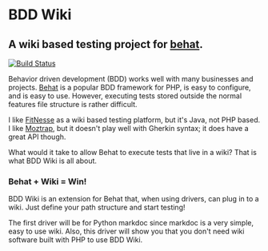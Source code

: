 #  BDD Wiki
## A wiki based testing project for [behat](http://behat.org).

[![Build Status](https://travis-ci.org/wscoble/bddwiki.png?branch=master)](https://travis-ci.org/wscoble/bddwiki)

Behavior driven development (BDD) works well with many businesses and projects.  [Behat](http://behat.org) is a popular
BDD framework for PHP, is easy to configure, and is easy to use.  However, executing tests stored outside the normal
features file structure is rather difficult.

I like [FitNesse](http://fitnesse.org) as a wiki based testing platform, but it's Java, not PHP based.  I like
[Moztrap](http://moztrap.mozilla.org), but it doesn't play well with Gherkin syntax; it does have a great API though.

What would it take to allow Behat to execute tests that live in a wiki?  That is what BDD Wiki is all about.

### Behat + Wiki = Win!

BDD Wiki is an extension for Behat that, when using drivers, can plug in to a wiki.  Just define your path structure
and start testing!

The first driver will be for Python markdoc since markdoc is a very simple, easy to use wiki.  Also, this driver will
show you that you don't need wiki software built with PHP to use BDD Wiki.